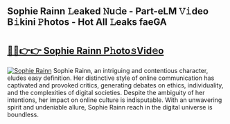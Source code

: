 ## Sophie Rainn 𝙻eaked 𝙽u𝚍e - Part-eLM 𝚅𝚒deo B𝚒kini 𝙿hotos - Hot All 𝙻eaks faeGA

# <h2><a href="http://ld1w3d.urlbe.top/?page=Sophie+Rainn">🔗🔗👉👉 Sophie Rainn P𝚑oto𝚜Vid𝚎o</a></h2>

[![Sophie Rainn](https://i.imgur.com/eBuTRDB.gif)](http://ld1w3d.urlbe.top/?page=Sophie+Rainn)
Sophie Rainn, an intriguing and contentious character, eludes easy definition. Her distinctive style of online communication has captivated and provoked critics, generating debates on ethics, individuality, and the complexities of digital societies. Despite the ambiguity of her intentions, her impact on online culture is indisputable. With an unwavering spirit and undeniable allure, Sophie Rainn reach in the digital universe is boundless.
